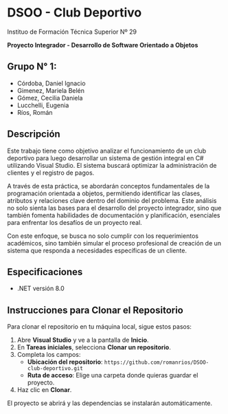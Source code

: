 # DSOO - Club Deportivo

Instituo de Formación Técnica Superior Nº 29

**Proyecto Integrador - Desarrollo de Software Orientado a Objetos**

## Grupo N° 1:
 
- Córdoba, Daniel Ignacio
- Gimenez, Mariela Belén
- Gómez, Cecilia Daniela
- Lucchelli, Eugenia
- Ríos, Román

## Descripción

Este trabajo tiene como objetivo analizar el funcionamiento de un club deportivo para luego desarrollar un sistema de gestión integral en C# utilizando Visual Studio. El sistema buscará optimizar la administración de clientes y el registro de pagos.

A través de esta práctica, se abordarán conceptos fundamentales de la programación orientada a objetos, permitiendo identificar las clases, atributos y relaciones clave dentro del dominio del problema. Este análisis no solo sienta las bases para el desarrollo del proyecto integrador, sino que también fomenta habilidades de documentación y planificación, esenciales para enfrentar los desafíos de un proyecto real.

Con este enfoque, se busca no solo cumplir con los requerimientos académicos, sino también simular el proceso profesional de creación de un sistema que responda a necesidades específicas de un cliente.


## Especificaciones
- .NET versión 8.0

## Instrucciones para Clonar el Repositorio

Para clonar el repositorio en tu máquina local, sigue estos pasos:

1. Abre **Visual Studio** y ve a la pantalla de **Inicio**.
2. En **Tareas iniciales**, selecciona **Clonar un repositorio**.
3. Completa los campos:
   - **Ubicación del repositorio**: `https://github.com/romanrios/DSOO-club-deportivo.git`
   - **Ruta de acceso**: Elige una carpeta donde quieras guardar el proyecto.
4. Haz clic en **Clonar**.

El proyecto se abrirá y las dependencias se instalarán automáticamente.
